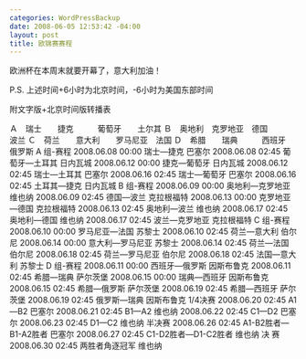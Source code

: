 ```yaml
--- 
categories: WordPressBackup
date: 2008-06-05 12:53:42 -04:00
layout: post
title: 欧锦赛赛程
---
```

欧洲杯在本周末就要开幕了，意大利加油！

P.S. 上述时间+6小时为北京时间，-6小时为美国东部时间

附文字版+北京时间版转播表
<!--more-->

Ａ　瑞士　　捷克　　　葡萄牙　　土尔其
Ｂ　奥地利　克罗地亚　德国　　　波兰
Ｃ　荷兰　　意大利　　罗马尼亚　法国
Ｄ　希腊　　瑞典　　　西班牙　　俄罗斯
A 组-赛程
2008.06.08 00:00 瑞士—捷克 巴塞尔
2008.06.08 02:45 葡萄牙—土耳其 日内瓦城
2008.06.12 00:00 捷克—葡萄牙 日内瓦城
2008.06.12 02:45 瑞士—土耳其 巴塞尔
2008.06.16 02:45 瑞士—葡萄牙 巴塞尔
2008.06.16 02:45 土耳其—捷克 日内瓦城
B 组-赛程
2008.06.09 00:00 奥地利—克罗地亚 维也纳
2008.06.09 02:45 德国—波兰 克拉根福特
2008.06.13 00:00 克罗地亚—德国 克拉根福特
2008.06.13 02:45 奥地利—波兰 维也纳
2008.06.17 02:45 奥地利—德国 维也纳
2008.06.17 02:45 波兰—克罗地亚 克拉根福特
C 组-赛程
2008.06.10 00:00 罗马尼亚—法国 苏黎士
2008.06.10 02:45 荷兰—意大利 伯尔尼
2008.06.14 00:00 意大利—罗马尼亚 苏黎士
2008.06.14 02:45 荷兰—法国 伯尔尼
2008.06.18 02:45 荷兰—罗马尼亚 伯尔尼
2008.06.18 02:45 法国—意大利 苏黎士
D 组-赛程
2008.06.11 00:00 西班牙—俄罗斯 因斯布鲁克
2008.06.11 02:45 希腊—瑞典 萨尔茨堡
2008.06.15 00:00 瑞典—西班牙 因斯布鲁克
2008.06.15 02:45 希腊—俄罗斯 萨尔茨堡
2008.06.19 02:45 希腊—西班牙 萨尔茨堡
2008.06.19 02:45 俄罗斯—瑞典 因斯布鲁克
1/4决赛
2008.06.20 02:45 A1—B2 巴塞尔
2008.06.21 02:45 B1—A2 维也纳
2008.06.22 02:45 C1—D2 巴塞尔
2008.06.23 02:45 D1—C2 维也纳
半决赛
2008.06.26 02:45 A1-B2胜者—B1-A2胜者 巴塞尔
2008.06.27 02:45 C1-D2胜者—D1-C2胜者 维也纳
决 赛 2008.06.30 02:45 两胜者角逐冠军 维也纳
